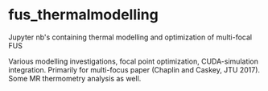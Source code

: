 # fus_thermalmodelling
Jupyter nb's containing thermal modelling and optimization of multi-focal FUS

Various modelling investigations, focal point optimization, CUDA-simulation integration. Primarily for multi-focus paper (Chaplin and Caskey, JTU 2017). Some MR thermometry analysis as well.

